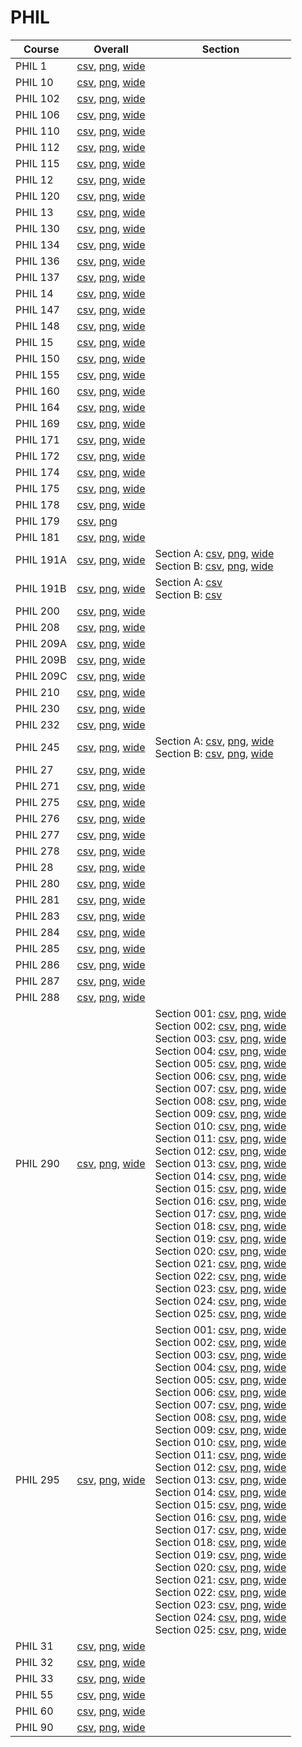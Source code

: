 # PHIL

| Course | Overall | Section |
| ------ | ------- | ------- |
| PHIL 1 | [csv](https://github.com/UCSD-Historical-Enrollment-Data/2024Fall/blob/main/overall/PHIL%201.csv), [png](https://raw.githubusercontent.com/UCSD-Historical-Enrollment-Data/2024Fall/main/plot_overall/PHIL%201.png), [wide](https://raw.githubusercontent.com/UCSD-Historical-Enrollment-Data/2024Fall/main/plot_overall_wide/PHIL%201.png) |  |
| PHIL 10 | [csv](https://github.com/UCSD-Historical-Enrollment-Data/2024Fall/blob/main/overall/PHIL%2010.csv), [png](https://raw.githubusercontent.com/UCSD-Historical-Enrollment-Data/2024Fall/main/plot_overall/PHIL%2010.png), [wide](https://raw.githubusercontent.com/UCSD-Historical-Enrollment-Data/2024Fall/main/plot_overall_wide/PHIL%2010.png) |  |
| PHIL 102 | [csv](https://github.com/UCSD-Historical-Enrollment-Data/2024Fall/blob/main/overall/PHIL%20102.csv), [png](https://raw.githubusercontent.com/UCSD-Historical-Enrollment-Data/2024Fall/main/plot_overall/PHIL%20102.png), [wide](https://raw.githubusercontent.com/UCSD-Historical-Enrollment-Data/2024Fall/main/plot_overall_wide/PHIL%20102.png) |  |
| PHIL 106 | [csv](https://github.com/UCSD-Historical-Enrollment-Data/2024Fall/blob/main/overall/PHIL%20106.csv), [png](https://raw.githubusercontent.com/UCSD-Historical-Enrollment-Data/2024Fall/main/plot_overall/PHIL%20106.png), [wide](https://raw.githubusercontent.com/UCSD-Historical-Enrollment-Data/2024Fall/main/plot_overall_wide/PHIL%20106.png) |  |
| PHIL 110 | [csv](https://github.com/UCSD-Historical-Enrollment-Data/2024Fall/blob/main/overall/PHIL%20110.csv), [png](https://raw.githubusercontent.com/UCSD-Historical-Enrollment-Data/2024Fall/main/plot_overall/PHIL%20110.png), [wide](https://raw.githubusercontent.com/UCSD-Historical-Enrollment-Data/2024Fall/main/plot_overall_wide/PHIL%20110.png) |  |
| PHIL 112 | [csv](https://github.com/UCSD-Historical-Enrollment-Data/2024Fall/blob/main/overall/PHIL%20112.csv), [png](https://raw.githubusercontent.com/UCSD-Historical-Enrollment-Data/2024Fall/main/plot_overall/PHIL%20112.png), [wide](https://raw.githubusercontent.com/UCSD-Historical-Enrollment-Data/2024Fall/main/plot_overall_wide/PHIL%20112.png) |  |
| PHIL 115 | [csv](https://github.com/UCSD-Historical-Enrollment-Data/2024Fall/blob/main/overall/PHIL%20115.csv), [png](https://raw.githubusercontent.com/UCSD-Historical-Enrollment-Data/2024Fall/main/plot_overall/PHIL%20115.png), [wide](https://raw.githubusercontent.com/UCSD-Historical-Enrollment-Data/2024Fall/main/plot_overall_wide/PHIL%20115.png) |  |
| PHIL 12 | [csv](https://github.com/UCSD-Historical-Enrollment-Data/2024Fall/blob/main/overall/PHIL%2012.csv), [png](https://raw.githubusercontent.com/UCSD-Historical-Enrollment-Data/2024Fall/main/plot_overall/PHIL%2012.png), [wide](https://raw.githubusercontent.com/UCSD-Historical-Enrollment-Data/2024Fall/main/plot_overall_wide/PHIL%2012.png) |  |
| PHIL 120 | [csv](https://github.com/UCSD-Historical-Enrollment-Data/2024Fall/blob/main/overall/PHIL%20120.csv), [png](https://raw.githubusercontent.com/UCSD-Historical-Enrollment-Data/2024Fall/main/plot_overall/PHIL%20120.png), [wide](https://raw.githubusercontent.com/UCSD-Historical-Enrollment-Data/2024Fall/main/plot_overall_wide/PHIL%20120.png) |  |
| PHIL 13 | [csv](https://github.com/UCSD-Historical-Enrollment-Data/2024Fall/blob/main/overall/PHIL%2013.csv), [png](https://raw.githubusercontent.com/UCSD-Historical-Enrollment-Data/2024Fall/main/plot_overall/PHIL%2013.png), [wide](https://raw.githubusercontent.com/UCSD-Historical-Enrollment-Data/2024Fall/main/plot_overall_wide/PHIL%2013.png) |  |
| PHIL 130 | [csv](https://github.com/UCSD-Historical-Enrollment-Data/2024Fall/blob/main/overall/PHIL%20130.csv), [png](https://raw.githubusercontent.com/UCSD-Historical-Enrollment-Data/2024Fall/main/plot_overall/PHIL%20130.png), [wide](https://raw.githubusercontent.com/UCSD-Historical-Enrollment-Data/2024Fall/main/plot_overall_wide/PHIL%20130.png) |  |
| PHIL 134 | [csv](https://github.com/UCSD-Historical-Enrollment-Data/2024Fall/blob/main/overall/PHIL%20134.csv), [png](https://raw.githubusercontent.com/UCSD-Historical-Enrollment-Data/2024Fall/main/plot_overall/PHIL%20134.png), [wide](https://raw.githubusercontent.com/UCSD-Historical-Enrollment-Data/2024Fall/main/plot_overall_wide/PHIL%20134.png) |  |
| PHIL 136 | [csv](https://github.com/UCSD-Historical-Enrollment-Data/2024Fall/blob/main/overall/PHIL%20136.csv), [png](https://raw.githubusercontent.com/UCSD-Historical-Enrollment-Data/2024Fall/main/plot_overall/PHIL%20136.png), [wide](https://raw.githubusercontent.com/UCSD-Historical-Enrollment-Data/2024Fall/main/plot_overall_wide/PHIL%20136.png) |  |
| PHIL 137 | [csv](https://github.com/UCSD-Historical-Enrollment-Data/2024Fall/blob/main/overall/PHIL%20137.csv), [png](https://raw.githubusercontent.com/UCSD-Historical-Enrollment-Data/2024Fall/main/plot_overall/PHIL%20137.png), [wide](https://raw.githubusercontent.com/UCSD-Historical-Enrollment-Data/2024Fall/main/plot_overall_wide/PHIL%20137.png) |  |
| PHIL 14 | [csv](https://github.com/UCSD-Historical-Enrollment-Data/2024Fall/blob/main/overall/PHIL%2014.csv), [png](https://raw.githubusercontent.com/UCSD-Historical-Enrollment-Data/2024Fall/main/plot_overall/PHIL%2014.png), [wide](https://raw.githubusercontent.com/UCSD-Historical-Enrollment-Data/2024Fall/main/plot_overall_wide/PHIL%2014.png) |  |
| PHIL 147 | [csv](https://github.com/UCSD-Historical-Enrollment-Data/2024Fall/blob/main/overall/PHIL%20147.csv), [png](https://raw.githubusercontent.com/UCSD-Historical-Enrollment-Data/2024Fall/main/plot_overall/PHIL%20147.png), [wide](https://raw.githubusercontent.com/UCSD-Historical-Enrollment-Data/2024Fall/main/plot_overall_wide/PHIL%20147.png) |  |
| PHIL 148 | [csv](https://github.com/UCSD-Historical-Enrollment-Data/2024Fall/blob/main/overall/PHIL%20148.csv), [png](https://raw.githubusercontent.com/UCSD-Historical-Enrollment-Data/2024Fall/main/plot_overall/PHIL%20148.png), [wide](https://raw.githubusercontent.com/UCSD-Historical-Enrollment-Data/2024Fall/main/plot_overall_wide/PHIL%20148.png) |  |
| PHIL 15 | [csv](https://github.com/UCSD-Historical-Enrollment-Data/2024Fall/blob/main/overall/PHIL%2015.csv), [png](https://raw.githubusercontent.com/UCSD-Historical-Enrollment-Data/2024Fall/main/plot_overall/PHIL%2015.png), [wide](https://raw.githubusercontent.com/UCSD-Historical-Enrollment-Data/2024Fall/main/plot_overall_wide/PHIL%2015.png) |  |
| PHIL 150 | [csv](https://github.com/UCSD-Historical-Enrollment-Data/2024Fall/blob/main/overall/PHIL%20150.csv), [png](https://raw.githubusercontent.com/UCSD-Historical-Enrollment-Data/2024Fall/main/plot_overall/PHIL%20150.png), [wide](https://raw.githubusercontent.com/UCSD-Historical-Enrollment-Data/2024Fall/main/plot_overall_wide/PHIL%20150.png) |  |
| PHIL 155 | [csv](https://github.com/UCSD-Historical-Enrollment-Data/2024Fall/blob/main/overall/PHIL%20155.csv), [png](https://raw.githubusercontent.com/UCSD-Historical-Enrollment-Data/2024Fall/main/plot_overall/PHIL%20155.png), [wide](https://raw.githubusercontent.com/UCSD-Historical-Enrollment-Data/2024Fall/main/plot_overall_wide/PHIL%20155.png) |  |
| PHIL 160 | [csv](https://github.com/UCSD-Historical-Enrollment-Data/2024Fall/blob/main/overall/PHIL%20160.csv), [png](https://raw.githubusercontent.com/UCSD-Historical-Enrollment-Data/2024Fall/main/plot_overall/PHIL%20160.png), [wide](https://raw.githubusercontent.com/UCSD-Historical-Enrollment-Data/2024Fall/main/plot_overall_wide/PHIL%20160.png) |  |
| PHIL 164 | [csv](https://github.com/UCSD-Historical-Enrollment-Data/2024Fall/blob/main/overall/PHIL%20164.csv), [png](https://raw.githubusercontent.com/UCSD-Historical-Enrollment-Data/2024Fall/main/plot_overall/PHIL%20164.png), [wide](https://raw.githubusercontent.com/UCSD-Historical-Enrollment-Data/2024Fall/main/plot_overall_wide/PHIL%20164.png) |  |
| PHIL 169 | [csv](https://github.com/UCSD-Historical-Enrollment-Data/2024Fall/blob/main/overall/PHIL%20169.csv), [png](https://raw.githubusercontent.com/UCSD-Historical-Enrollment-Data/2024Fall/main/plot_overall/PHIL%20169.png), [wide](https://raw.githubusercontent.com/UCSD-Historical-Enrollment-Data/2024Fall/main/plot_overall_wide/PHIL%20169.png) |  |
| PHIL 171 | [csv](https://github.com/UCSD-Historical-Enrollment-Data/2024Fall/blob/main/overall/PHIL%20171.csv), [png](https://raw.githubusercontent.com/UCSD-Historical-Enrollment-Data/2024Fall/main/plot_overall/PHIL%20171.png), [wide](https://raw.githubusercontent.com/UCSD-Historical-Enrollment-Data/2024Fall/main/plot_overall_wide/PHIL%20171.png) |  |
| PHIL 172 | [csv](https://github.com/UCSD-Historical-Enrollment-Data/2024Fall/blob/main/overall/PHIL%20172.csv), [png](https://raw.githubusercontent.com/UCSD-Historical-Enrollment-Data/2024Fall/main/plot_overall/PHIL%20172.png), [wide](https://raw.githubusercontent.com/UCSD-Historical-Enrollment-Data/2024Fall/main/plot_overall_wide/PHIL%20172.png) |  |
| PHIL 174 | [csv](https://github.com/UCSD-Historical-Enrollment-Data/2024Fall/blob/main/overall/PHIL%20174.csv), [png](https://raw.githubusercontent.com/UCSD-Historical-Enrollment-Data/2024Fall/main/plot_overall/PHIL%20174.png), [wide](https://raw.githubusercontent.com/UCSD-Historical-Enrollment-Data/2024Fall/main/plot_overall_wide/PHIL%20174.png) |  |
| PHIL 175 | [csv](https://github.com/UCSD-Historical-Enrollment-Data/2024Fall/blob/main/overall/PHIL%20175.csv), [png](https://raw.githubusercontent.com/UCSD-Historical-Enrollment-Data/2024Fall/main/plot_overall/PHIL%20175.png), [wide](https://raw.githubusercontent.com/UCSD-Historical-Enrollment-Data/2024Fall/main/plot_overall_wide/PHIL%20175.png) |  |
| PHIL 178 | [csv](https://github.com/UCSD-Historical-Enrollment-Data/2024Fall/blob/main/overall/PHIL%20178.csv), [png](https://raw.githubusercontent.com/UCSD-Historical-Enrollment-Data/2024Fall/main/plot_overall/PHIL%20178.png), [wide](https://raw.githubusercontent.com/UCSD-Historical-Enrollment-Data/2024Fall/main/plot_overall_wide/PHIL%20178.png) |  |
| PHIL 179 | [csv](https://github.com/UCSD-Historical-Enrollment-Data/2024Fall/blob/main/overall/PHIL%20179.csv), [png](https://raw.githubusercontent.com/UCSD-Historical-Enrollment-Data/2024Fall/main/plot_overall/PHIL%20179.png) |  |
| PHIL 181 | [csv](https://github.com/UCSD-Historical-Enrollment-Data/2024Fall/blob/main/overall/PHIL%20181.csv), [png](https://raw.githubusercontent.com/UCSD-Historical-Enrollment-Data/2024Fall/main/plot_overall/PHIL%20181.png), [wide](https://raw.githubusercontent.com/UCSD-Historical-Enrollment-Data/2024Fall/main/plot_overall_wide/PHIL%20181.png) |  |
| PHIL 191A | [csv](https://github.com/UCSD-Historical-Enrollment-Data/2024Fall/blob/main/overall/PHIL%20191A.csv), [png](https://raw.githubusercontent.com/UCSD-Historical-Enrollment-Data/2024Fall/main/plot_overall/PHIL%20191A.png), [wide](https://raw.githubusercontent.com/UCSD-Historical-Enrollment-Data/2024Fall/main/plot_overall_wide/PHIL%20191A.png) | Section A: [csv](https://github.com/UCSD-Historical-Enrollment-Data/2024Fall/blob/main/section/PHIL%20191A_A.csv), [png](https://raw.githubusercontent.com/UCSD-Historical-Enrollment-Data/2024Fall/main/plot_section/PHIL%20191A_A.png), [wide](https://raw.githubusercontent.com/UCSD-Historical-Enrollment-Data/2024Fall/main/plot_section_wide/PHIL%20191A_A.png)<br>Section B: [csv](https://github.com/UCSD-Historical-Enrollment-Data/2024Fall/blob/main/section/PHIL%20191A_B.csv), [png](https://raw.githubusercontent.com/UCSD-Historical-Enrollment-Data/2024Fall/main/plot_section/PHIL%20191A_B.png), [wide](https://raw.githubusercontent.com/UCSD-Historical-Enrollment-Data/2024Fall/main/plot_section_wide/PHIL%20191A_B.png) |
| PHIL 191B | [csv](https://github.com/UCSD-Historical-Enrollment-Data/2024Fall/blob/main/overall/PHIL%20191B.csv), [png](https://raw.githubusercontent.com/UCSD-Historical-Enrollment-Data/2024Fall/main/plot_overall/PHIL%20191B.png), [wide](https://raw.githubusercontent.com/UCSD-Historical-Enrollment-Data/2024Fall/main/plot_overall_wide/PHIL%20191B.png) | Section A: [csv](https://github.com/UCSD-Historical-Enrollment-Data/2024Fall/blob/main/section/PHIL%20191B_A.csv)<br>Section B: [csv](https://github.com/UCSD-Historical-Enrollment-Data/2024Fall/blob/main/section/PHIL%20191B_B.csv) |
| PHIL 200 | [csv](https://github.com/UCSD-Historical-Enrollment-Data/2024Fall/blob/main/overall/PHIL%20200.csv), [png](https://raw.githubusercontent.com/UCSD-Historical-Enrollment-Data/2024Fall/main/plot_overall/PHIL%20200.png), [wide](https://raw.githubusercontent.com/UCSD-Historical-Enrollment-Data/2024Fall/main/plot_overall_wide/PHIL%20200.png) |  |
| PHIL 208 | [csv](https://github.com/UCSD-Historical-Enrollment-Data/2024Fall/blob/main/overall/PHIL%20208.csv), [png](https://raw.githubusercontent.com/UCSD-Historical-Enrollment-Data/2024Fall/main/plot_overall/PHIL%20208.png), [wide](https://raw.githubusercontent.com/UCSD-Historical-Enrollment-Data/2024Fall/main/plot_overall_wide/PHIL%20208.png) |  |
| PHIL 209A | [csv](https://github.com/UCSD-Historical-Enrollment-Data/2024Fall/blob/main/overall/PHIL%20209A.csv), [png](https://raw.githubusercontent.com/UCSD-Historical-Enrollment-Data/2024Fall/main/plot_overall/PHIL%20209A.png), [wide](https://raw.githubusercontent.com/UCSD-Historical-Enrollment-Data/2024Fall/main/plot_overall_wide/PHIL%20209A.png) |  |
| PHIL 209B | [csv](https://github.com/UCSD-Historical-Enrollment-Data/2024Fall/blob/main/overall/PHIL%20209B.csv), [png](https://raw.githubusercontent.com/UCSD-Historical-Enrollment-Data/2024Fall/main/plot_overall/PHIL%20209B.png), [wide](https://raw.githubusercontent.com/UCSD-Historical-Enrollment-Data/2024Fall/main/plot_overall_wide/PHIL%20209B.png) |  |
| PHIL 209C | [csv](https://github.com/UCSD-Historical-Enrollment-Data/2024Fall/blob/main/overall/PHIL%20209C.csv), [png](https://raw.githubusercontent.com/UCSD-Historical-Enrollment-Data/2024Fall/main/plot_overall/PHIL%20209C.png), [wide](https://raw.githubusercontent.com/UCSD-Historical-Enrollment-Data/2024Fall/main/plot_overall_wide/PHIL%20209C.png) |  |
| PHIL 210 | [csv](https://github.com/UCSD-Historical-Enrollment-Data/2024Fall/blob/main/overall/PHIL%20210.csv), [png](https://raw.githubusercontent.com/UCSD-Historical-Enrollment-Data/2024Fall/main/plot_overall/PHIL%20210.png), [wide](https://raw.githubusercontent.com/UCSD-Historical-Enrollment-Data/2024Fall/main/plot_overall_wide/PHIL%20210.png) |  |
| PHIL 230 | [csv](https://github.com/UCSD-Historical-Enrollment-Data/2024Fall/blob/main/overall/PHIL%20230.csv), [png](https://raw.githubusercontent.com/UCSD-Historical-Enrollment-Data/2024Fall/main/plot_overall/PHIL%20230.png), [wide](https://raw.githubusercontent.com/UCSD-Historical-Enrollment-Data/2024Fall/main/plot_overall_wide/PHIL%20230.png) |  |
| PHIL 232 | [csv](https://github.com/UCSD-Historical-Enrollment-Data/2024Fall/blob/main/overall/PHIL%20232.csv), [png](https://raw.githubusercontent.com/UCSD-Historical-Enrollment-Data/2024Fall/main/plot_overall/PHIL%20232.png), [wide](https://raw.githubusercontent.com/UCSD-Historical-Enrollment-Data/2024Fall/main/plot_overall_wide/PHIL%20232.png) |  |
| PHIL 245 | [csv](https://github.com/UCSD-Historical-Enrollment-Data/2024Fall/blob/main/overall/PHIL%20245.csv), [png](https://raw.githubusercontent.com/UCSD-Historical-Enrollment-Data/2024Fall/main/plot_overall/PHIL%20245.png), [wide](https://raw.githubusercontent.com/UCSD-Historical-Enrollment-Data/2024Fall/main/plot_overall_wide/PHIL%20245.png) | Section A: [csv](https://github.com/UCSD-Historical-Enrollment-Data/2024Fall/blob/main/section/PHIL%20245_A.csv), [png](https://raw.githubusercontent.com/UCSD-Historical-Enrollment-Data/2024Fall/main/plot_section/PHIL%20245_A.png), [wide](https://raw.githubusercontent.com/UCSD-Historical-Enrollment-Data/2024Fall/main/plot_section_wide/PHIL%20245_A.png)<br>Section B: [csv](https://github.com/UCSD-Historical-Enrollment-Data/2024Fall/blob/main/section/PHIL%20245_B.csv), [png](https://raw.githubusercontent.com/UCSD-Historical-Enrollment-Data/2024Fall/main/plot_section/PHIL%20245_B.png), [wide](https://raw.githubusercontent.com/UCSD-Historical-Enrollment-Data/2024Fall/main/plot_section_wide/PHIL%20245_B.png) |
| PHIL 27 | [csv](https://github.com/UCSD-Historical-Enrollment-Data/2024Fall/blob/main/overall/PHIL%2027.csv), [png](https://raw.githubusercontent.com/UCSD-Historical-Enrollment-Data/2024Fall/main/plot_overall/PHIL%2027.png), [wide](https://raw.githubusercontent.com/UCSD-Historical-Enrollment-Data/2024Fall/main/plot_overall_wide/PHIL%2027.png) |  |
| PHIL 271 | [csv](https://github.com/UCSD-Historical-Enrollment-Data/2024Fall/blob/main/overall/PHIL%20271.csv), [png](https://raw.githubusercontent.com/UCSD-Historical-Enrollment-Data/2024Fall/main/plot_overall/PHIL%20271.png), [wide](https://raw.githubusercontent.com/UCSD-Historical-Enrollment-Data/2024Fall/main/plot_overall_wide/PHIL%20271.png) |  |
| PHIL 275 | [csv](https://github.com/UCSD-Historical-Enrollment-Data/2024Fall/blob/main/overall/PHIL%20275.csv), [png](https://raw.githubusercontent.com/UCSD-Historical-Enrollment-Data/2024Fall/main/plot_overall/PHIL%20275.png), [wide](https://raw.githubusercontent.com/UCSD-Historical-Enrollment-Data/2024Fall/main/plot_overall_wide/PHIL%20275.png) |  |
| PHIL 276 | [csv](https://github.com/UCSD-Historical-Enrollment-Data/2024Fall/blob/main/overall/PHIL%20276.csv), [png](https://raw.githubusercontent.com/UCSD-Historical-Enrollment-Data/2024Fall/main/plot_overall/PHIL%20276.png), [wide](https://raw.githubusercontent.com/UCSD-Historical-Enrollment-Data/2024Fall/main/plot_overall_wide/PHIL%20276.png) |  |
| PHIL 277 | [csv](https://github.com/UCSD-Historical-Enrollment-Data/2024Fall/blob/main/overall/PHIL%20277.csv), [png](https://raw.githubusercontent.com/UCSD-Historical-Enrollment-Data/2024Fall/main/plot_overall/PHIL%20277.png), [wide](https://raw.githubusercontent.com/UCSD-Historical-Enrollment-Data/2024Fall/main/plot_overall_wide/PHIL%20277.png) |  |
| PHIL 278 | [csv](https://github.com/UCSD-Historical-Enrollment-Data/2024Fall/blob/main/overall/PHIL%20278.csv), [png](https://raw.githubusercontent.com/UCSD-Historical-Enrollment-Data/2024Fall/main/plot_overall/PHIL%20278.png), [wide](https://raw.githubusercontent.com/UCSD-Historical-Enrollment-Data/2024Fall/main/plot_overall_wide/PHIL%20278.png) |  |
| PHIL 28 | [csv](https://github.com/UCSD-Historical-Enrollment-Data/2024Fall/blob/main/overall/PHIL%2028.csv), [png](https://raw.githubusercontent.com/UCSD-Historical-Enrollment-Data/2024Fall/main/plot_overall/PHIL%2028.png), [wide](https://raw.githubusercontent.com/UCSD-Historical-Enrollment-Data/2024Fall/main/plot_overall_wide/PHIL%2028.png) |  |
| PHIL 280 | [csv](https://github.com/UCSD-Historical-Enrollment-Data/2024Fall/blob/main/overall/PHIL%20280.csv), [png](https://raw.githubusercontent.com/UCSD-Historical-Enrollment-Data/2024Fall/main/plot_overall/PHIL%20280.png), [wide](https://raw.githubusercontent.com/UCSD-Historical-Enrollment-Data/2024Fall/main/plot_overall_wide/PHIL%20280.png) |  |
| PHIL 281 | [csv](https://github.com/UCSD-Historical-Enrollment-Data/2024Fall/blob/main/overall/PHIL%20281.csv), [png](https://raw.githubusercontent.com/UCSD-Historical-Enrollment-Data/2024Fall/main/plot_overall/PHIL%20281.png), [wide](https://raw.githubusercontent.com/UCSD-Historical-Enrollment-Data/2024Fall/main/plot_overall_wide/PHIL%20281.png) |  |
| PHIL 283 | [csv](https://github.com/UCSD-Historical-Enrollment-Data/2024Fall/blob/main/overall/PHIL%20283.csv), [png](https://raw.githubusercontent.com/UCSD-Historical-Enrollment-Data/2024Fall/main/plot_overall/PHIL%20283.png), [wide](https://raw.githubusercontent.com/UCSD-Historical-Enrollment-Data/2024Fall/main/plot_overall_wide/PHIL%20283.png) |  |
| PHIL 284 | [csv](https://github.com/UCSD-Historical-Enrollment-Data/2024Fall/blob/main/overall/PHIL%20284.csv), [png](https://raw.githubusercontent.com/UCSD-Historical-Enrollment-Data/2024Fall/main/plot_overall/PHIL%20284.png), [wide](https://raw.githubusercontent.com/UCSD-Historical-Enrollment-Data/2024Fall/main/plot_overall_wide/PHIL%20284.png) |  |
| PHIL 285 | [csv](https://github.com/UCSD-Historical-Enrollment-Data/2024Fall/blob/main/overall/PHIL%20285.csv), [png](https://raw.githubusercontent.com/UCSD-Historical-Enrollment-Data/2024Fall/main/plot_overall/PHIL%20285.png), [wide](https://raw.githubusercontent.com/UCSD-Historical-Enrollment-Data/2024Fall/main/plot_overall_wide/PHIL%20285.png) |  |
| PHIL 286 | [csv](https://github.com/UCSD-Historical-Enrollment-Data/2024Fall/blob/main/overall/PHIL%20286.csv), [png](https://raw.githubusercontent.com/UCSD-Historical-Enrollment-Data/2024Fall/main/plot_overall/PHIL%20286.png), [wide](https://raw.githubusercontent.com/UCSD-Historical-Enrollment-Data/2024Fall/main/plot_overall_wide/PHIL%20286.png) |  |
| PHIL 287 | [csv](https://github.com/UCSD-Historical-Enrollment-Data/2024Fall/blob/main/overall/PHIL%20287.csv), [png](https://raw.githubusercontent.com/UCSD-Historical-Enrollment-Data/2024Fall/main/plot_overall/PHIL%20287.png), [wide](https://raw.githubusercontent.com/UCSD-Historical-Enrollment-Data/2024Fall/main/plot_overall_wide/PHIL%20287.png) |  |
| PHIL 288 | [csv](https://github.com/UCSD-Historical-Enrollment-Data/2024Fall/blob/main/overall/PHIL%20288.csv), [png](https://raw.githubusercontent.com/UCSD-Historical-Enrollment-Data/2024Fall/main/plot_overall/PHIL%20288.png), [wide](https://raw.githubusercontent.com/UCSD-Historical-Enrollment-Data/2024Fall/main/plot_overall_wide/PHIL%20288.png) |  |
| PHIL 290 | [csv](https://github.com/UCSD-Historical-Enrollment-Data/2024Fall/blob/main/overall/PHIL%20290.csv), [png](https://raw.githubusercontent.com/UCSD-Historical-Enrollment-Data/2024Fall/main/plot_overall/PHIL%20290.png), [wide](https://raw.githubusercontent.com/UCSD-Historical-Enrollment-Data/2024Fall/main/plot_overall_wide/PHIL%20290.png) | Section 001: [csv](https://github.com/UCSD-Historical-Enrollment-Data/2024Fall/blob/main/section/PHIL%20290_001.csv), [png](https://raw.githubusercontent.com/UCSD-Historical-Enrollment-Data/2024Fall/main/plot_section/PHIL%20290_001.png), [wide](https://raw.githubusercontent.com/UCSD-Historical-Enrollment-Data/2024Fall/main/plot_section_wide/PHIL%20290_001.png)<br>Section 002: [csv](https://github.com/UCSD-Historical-Enrollment-Data/2024Fall/blob/main/section/PHIL%20290_002.csv), [png](https://raw.githubusercontent.com/UCSD-Historical-Enrollment-Data/2024Fall/main/plot_section/PHIL%20290_002.png), [wide](https://raw.githubusercontent.com/UCSD-Historical-Enrollment-Data/2024Fall/main/plot_section_wide/PHIL%20290_002.png)<br>Section 003: [csv](https://github.com/UCSD-Historical-Enrollment-Data/2024Fall/blob/main/section/PHIL%20290_003.csv), [png](https://raw.githubusercontent.com/UCSD-Historical-Enrollment-Data/2024Fall/main/plot_section/PHIL%20290_003.png), [wide](https://raw.githubusercontent.com/UCSD-Historical-Enrollment-Data/2024Fall/main/plot_section_wide/PHIL%20290_003.png)<br>Section 004: [csv](https://github.com/UCSD-Historical-Enrollment-Data/2024Fall/blob/main/section/PHIL%20290_004.csv), [png](https://raw.githubusercontent.com/UCSD-Historical-Enrollment-Data/2024Fall/main/plot_section/PHIL%20290_004.png), [wide](https://raw.githubusercontent.com/UCSD-Historical-Enrollment-Data/2024Fall/main/plot_section_wide/PHIL%20290_004.png)<br>Section 005: [csv](https://github.com/UCSD-Historical-Enrollment-Data/2024Fall/blob/main/section/PHIL%20290_005.csv), [png](https://raw.githubusercontent.com/UCSD-Historical-Enrollment-Data/2024Fall/main/plot_section/PHIL%20290_005.png), [wide](https://raw.githubusercontent.com/UCSD-Historical-Enrollment-Data/2024Fall/main/plot_section_wide/PHIL%20290_005.png)<br>Section 006: [csv](https://github.com/UCSD-Historical-Enrollment-Data/2024Fall/blob/main/section/PHIL%20290_006.csv), [png](https://raw.githubusercontent.com/UCSD-Historical-Enrollment-Data/2024Fall/main/plot_section/PHIL%20290_006.png), [wide](https://raw.githubusercontent.com/UCSD-Historical-Enrollment-Data/2024Fall/main/plot_section_wide/PHIL%20290_006.png)<br>Section 007: [csv](https://github.com/UCSD-Historical-Enrollment-Data/2024Fall/blob/main/section/PHIL%20290_007.csv), [png](https://raw.githubusercontent.com/UCSD-Historical-Enrollment-Data/2024Fall/main/plot_section/PHIL%20290_007.png), [wide](https://raw.githubusercontent.com/UCSD-Historical-Enrollment-Data/2024Fall/main/plot_section_wide/PHIL%20290_007.png)<br>Section 008: [csv](https://github.com/UCSD-Historical-Enrollment-Data/2024Fall/blob/main/section/PHIL%20290_008.csv), [png](https://raw.githubusercontent.com/UCSD-Historical-Enrollment-Data/2024Fall/main/plot_section/PHIL%20290_008.png), [wide](https://raw.githubusercontent.com/UCSD-Historical-Enrollment-Data/2024Fall/main/plot_section_wide/PHIL%20290_008.png)<br>Section 009: [csv](https://github.com/UCSD-Historical-Enrollment-Data/2024Fall/blob/main/section/PHIL%20290_009.csv), [png](https://raw.githubusercontent.com/UCSD-Historical-Enrollment-Data/2024Fall/main/plot_section/PHIL%20290_009.png), [wide](https://raw.githubusercontent.com/UCSD-Historical-Enrollment-Data/2024Fall/main/plot_section_wide/PHIL%20290_009.png)<br>Section 010: [csv](https://github.com/UCSD-Historical-Enrollment-Data/2024Fall/blob/main/section/PHIL%20290_010.csv), [png](https://raw.githubusercontent.com/UCSD-Historical-Enrollment-Data/2024Fall/main/plot_section/PHIL%20290_010.png), [wide](https://raw.githubusercontent.com/UCSD-Historical-Enrollment-Data/2024Fall/main/plot_section_wide/PHIL%20290_010.png)<br>Section 011: [csv](https://github.com/UCSD-Historical-Enrollment-Data/2024Fall/blob/main/section/PHIL%20290_011.csv), [png](https://raw.githubusercontent.com/UCSD-Historical-Enrollment-Data/2024Fall/main/plot_section/PHIL%20290_011.png), [wide](https://raw.githubusercontent.com/UCSD-Historical-Enrollment-Data/2024Fall/main/plot_section_wide/PHIL%20290_011.png)<br>Section 012: [csv](https://github.com/UCSD-Historical-Enrollment-Data/2024Fall/blob/main/section/PHIL%20290_012.csv), [png](https://raw.githubusercontent.com/UCSD-Historical-Enrollment-Data/2024Fall/main/plot_section/PHIL%20290_012.png), [wide](https://raw.githubusercontent.com/UCSD-Historical-Enrollment-Data/2024Fall/main/plot_section_wide/PHIL%20290_012.png)<br>Section 013: [csv](https://github.com/UCSD-Historical-Enrollment-Data/2024Fall/blob/main/section/PHIL%20290_013.csv), [png](https://raw.githubusercontent.com/UCSD-Historical-Enrollment-Data/2024Fall/main/plot_section/PHIL%20290_013.png), [wide](https://raw.githubusercontent.com/UCSD-Historical-Enrollment-Data/2024Fall/main/plot_section_wide/PHIL%20290_013.png)<br>Section 014: [csv](https://github.com/UCSD-Historical-Enrollment-Data/2024Fall/blob/main/section/PHIL%20290_014.csv), [png](https://raw.githubusercontent.com/UCSD-Historical-Enrollment-Data/2024Fall/main/plot_section/PHIL%20290_014.png), [wide](https://raw.githubusercontent.com/UCSD-Historical-Enrollment-Data/2024Fall/main/plot_section_wide/PHIL%20290_014.png)<br>Section 015: [csv](https://github.com/UCSD-Historical-Enrollment-Data/2024Fall/blob/main/section/PHIL%20290_015.csv), [png](https://raw.githubusercontent.com/UCSD-Historical-Enrollment-Data/2024Fall/main/plot_section/PHIL%20290_015.png), [wide](https://raw.githubusercontent.com/UCSD-Historical-Enrollment-Data/2024Fall/main/plot_section_wide/PHIL%20290_015.png)<br>Section 016: [csv](https://github.com/UCSD-Historical-Enrollment-Data/2024Fall/blob/main/section/PHIL%20290_016.csv), [png](https://raw.githubusercontent.com/UCSD-Historical-Enrollment-Data/2024Fall/main/plot_section/PHIL%20290_016.png), [wide](https://raw.githubusercontent.com/UCSD-Historical-Enrollment-Data/2024Fall/main/plot_section_wide/PHIL%20290_016.png)<br>Section 017: [csv](https://github.com/UCSD-Historical-Enrollment-Data/2024Fall/blob/main/section/PHIL%20290_017.csv), [png](https://raw.githubusercontent.com/UCSD-Historical-Enrollment-Data/2024Fall/main/plot_section/PHIL%20290_017.png), [wide](https://raw.githubusercontent.com/UCSD-Historical-Enrollment-Data/2024Fall/main/plot_section_wide/PHIL%20290_017.png)<br>Section 018: [csv](https://github.com/UCSD-Historical-Enrollment-Data/2024Fall/blob/main/section/PHIL%20290_018.csv), [png](https://raw.githubusercontent.com/UCSD-Historical-Enrollment-Data/2024Fall/main/plot_section/PHIL%20290_018.png), [wide](https://raw.githubusercontent.com/UCSD-Historical-Enrollment-Data/2024Fall/main/plot_section_wide/PHIL%20290_018.png)<br>Section 019: [csv](https://github.com/UCSD-Historical-Enrollment-Data/2024Fall/blob/main/section/PHIL%20290_019.csv), [png](https://raw.githubusercontent.com/UCSD-Historical-Enrollment-Data/2024Fall/main/plot_section/PHIL%20290_019.png), [wide](https://raw.githubusercontent.com/UCSD-Historical-Enrollment-Data/2024Fall/main/plot_section_wide/PHIL%20290_019.png)<br>Section 020: [csv](https://github.com/UCSD-Historical-Enrollment-Data/2024Fall/blob/main/section/PHIL%20290_020.csv), [png](https://raw.githubusercontent.com/UCSD-Historical-Enrollment-Data/2024Fall/main/plot_section/PHIL%20290_020.png), [wide](https://raw.githubusercontent.com/UCSD-Historical-Enrollment-Data/2024Fall/main/plot_section_wide/PHIL%20290_020.png)<br>Section 021: [csv](https://github.com/UCSD-Historical-Enrollment-Data/2024Fall/blob/main/section/PHIL%20290_021.csv), [png](https://raw.githubusercontent.com/UCSD-Historical-Enrollment-Data/2024Fall/main/plot_section/PHIL%20290_021.png), [wide](https://raw.githubusercontent.com/UCSD-Historical-Enrollment-Data/2024Fall/main/plot_section_wide/PHIL%20290_021.png)<br>Section 022: [csv](https://github.com/UCSD-Historical-Enrollment-Data/2024Fall/blob/main/section/PHIL%20290_022.csv), [png](https://raw.githubusercontent.com/UCSD-Historical-Enrollment-Data/2024Fall/main/plot_section/PHIL%20290_022.png), [wide](https://raw.githubusercontent.com/UCSD-Historical-Enrollment-Data/2024Fall/main/plot_section_wide/PHIL%20290_022.png)<br>Section 023: [csv](https://github.com/UCSD-Historical-Enrollment-Data/2024Fall/blob/main/section/PHIL%20290_023.csv), [png](https://raw.githubusercontent.com/UCSD-Historical-Enrollment-Data/2024Fall/main/plot_section/PHIL%20290_023.png), [wide](https://raw.githubusercontent.com/UCSD-Historical-Enrollment-Data/2024Fall/main/plot_section_wide/PHIL%20290_023.png)<br>Section 024: [csv](https://github.com/UCSD-Historical-Enrollment-Data/2024Fall/blob/main/section/PHIL%20290_024.csv), [png](https://raw.githubusercontent.com/UCSD-Historical-Enrollment-Data/2024Fall/main/plot_section/PHIL%20290_024.png), [wide](https://raw.githubusercontent.com/UCSD-Historical-Enrollment-Data/2024Fall/main/plot_section_wide/PHIL%20290_024.png)<br>Section 025: [csv](https://github.com/UCSD-Historical-Enrollment-Data/2024Fall/blob/main/section/PHIL%20290_025.csv), [png](https://raw.githubusercontent.com/UCSD-Historical-Enrollment-Data/2024Fall/main/plot_section/PHIL%20290_025.png), [wide](https://raw.githubusercontent.com/UCSD-Historical-Enrollment-Data/2024Fall/main/plot_section_wide/PHIL%20290_025.png) |
| PHIL 295 | [csv](https://github.com/UCSD-Historical-Enrollment-Data/2024Fall/blob/main/overall/PHIL%20295.csv), [png](https://raw.githubusercontent.com/UCSD-Historical-Enrollment-Data/2024Fall/main/plot_overall/PHIL%20295.png), [wide](https://raw.githubusercontent.com/UCSD-Historical-Enrollment-Data/2024Fall/main/plot_overall_wide/PHIL%20295.png) | Section 001: [csv](https://github.com/UCSD-Historical-Enrollment-Data/2024Fall/blob/main/section/PHIL%20295_001.csv), [png](https://raw.githubusercontent.com/UCSD-Historical-Enrollment-Data/2024Fall/main/plot_section/PHIL%20295_001.png), [wide](https://raw.githubusercontent.com/UCSD-Historical-Enrollment-Data/2024Fall/main/plot_section_wide/PHIL%20295_001.png)<br>Section 002: [csv](https://github.com/UCSD-Historical-Enrollment-Data/2024Fall/blob/main/section/PHIL%20295_002.csv), [png](https://raw.githubusercontent.com/UCSD-Historical-Enrollment-Data/2024Fall/main/plot_section/PHIL%20295_002.png), [wide](https://raw.githubusercontent.com/UCSD-Historical-Enrollment-Data/2024Fall/main/plot_section_wide/PHIL%20295_002.png)<br>Section 003: [csv](https://github.com/UCSD-Historical-Enrollment-Data/2024Fall/blob/main/section/PHIL%20295_003.csv), [png](https://raw.githubusercontent.com/UCSD-Historical-Enrollment-Data/2024Fall/main/plot_section/PHIL%20295_003.png), [wide](https://raw.githubusercontent.com/UCSD-Historical-Enrollment-Data/2024Fall/main/plot_section_wide/PHIL%20295_003.png)<br>Section 004: [csv](https://github.com/UCSD-Historical-Enrollment-Data/2024Fall/blob/main/section/PHIL%20295_004.csv), [png](https://raw.githubusercontent.com/UCSD-Historical-Enrollment-Data/2024Fall/main/plot_section/PHIL%20295_004.png), [wide](https://raw.githubusercontent.com/UCSD-Historical-Enrollment-Data/2024Fall/main/plot_section_wide/PHIL%20295_004.png)<br>Section 005: [csv](https://github.com/UCSD-Historical-Enrollment-Data/2024Fall/blob/main/section/PHIL%20295_005.csv), [png](https://raw.githubusercontent.com/UCSD-Historical-Enrollment-Data/2024Fall/main/plot_section/PHIL%20295_005.png), [wide](https://raw.githubusercontent.com/UCSD-Historical-Enrollment-Data/2024Fall/main/plot_section_wide/PHIL%20295_005.png)<br>Section 006: [csv](https://github.com/UCSD-Historical-Enrollment-Data/2024Fall/blob/main/section/PHIL%20295_006.csv), [png](https://raw.githubusercontent.com/UCSD-Historical-Enrollment-Data/2024Fall/main/plot_section/PHIL%20295_006.png), [wide](https://raw.githubusercontent.com/UCSD-Historical-Enrollment-Data/2024Fall/main/plot_section_wide/PHIL%20295_006.png)<br>Section 007: [csv](https://github.com/UCSD-Historical-Enrollment-Data/2024Fall/blob/main/section/PHIL%20295_007.csv), [png](https://raw.githubusercontent.com/UCSD-Historical-Enrollment-Data/2024Fall/main/plot_section/PHIL%20295_007.png), [wide](https://raw.githubusercontent.com/UCSD-Historical-Enrollment-Data/2024Fall/main/plot_section_wide/PHIL%20295_007.png)<br>Section 008: [csv](https://github.com/UCSD-Historical-Enrollment-Data/2024Fall/blob/main/section/PHIL%20295_008.csv), [png](https://raw.githubusercontent.com/UCSD-Historical-Enrollment-Data/2024Fall/main/plot_section/PHIL%20295_008.png), [wide](https://raw.githubusercontent.com/UCSD-Historical-Enrollment-Data/2024Fall/main/plot_section_wide/PHIL%20295_008.png)<br>Section 009: [csv](https://github.com/UCSD-Historical-Enrollment-Data/2024Fall/blob/main/section/PHIL%20295_009.csv), [png](https://raw.githubusercontent.com/UCSD-Historical-Enrollment-Data/2024Fall/main/plot_section/PHIL%20295_009.png), [wide](https://raw.githubusercontent.com/UCSD-Historical-Enrollment-Data/2024Fall/main/plot_section_wide/PHIL%20295_009.png)<br>Section 010: [csv](https://github.com/UCSD-Historical-Enrollment-Data/2024Fall/blob/main/section/PHIL%20295_010.csv), [png](https://raw.githubusercontent.com/UCSD-Historical-Enrollment-Data/2024Fall/main/plot_section/PHIL%20295_010.png), [wide](https://raw.githubusercontent.com/UCSD-Historical-Enrollment-Data/2024Fall/main/plot_section_wide/PHIL%20295_010.png)<br>Section 011: [csv](https://github.com/UCSD-Historical-Enrollment-Data/2024Fall/blob/main/section/PHIL%20295_011.csv), [png](https://raw.githubusercontent.com/UCSD-Historical-Enrollment-Data/2024Fall/main/plot_section/PHIL%20295_011.png), [wide](https://raw.githubusercontent.com/UCSD-Historical-Enrollment-Data/2024Fall/main/plot_section_wide/PHIL%20295_011.png)<br>Section 012: [csv](https://github.com/UCSD-Historical-Enrollment-Data/2024Fall/blob/main/section/PHIL%20295_012.csv), [png](https://raw.githubusercontent.com/UCSD-Historical-Enrollment-Data/2024Fall/main/plot_section/PHIL%20295_012.png), [wide](https://raw.githubusercontent.com/UCSD-Historical-Enrollment-Data/2024Fall/main/plot_section_wide/PHIL%20295_012.png)<br>Section 013: [csv](https://github.com/UCSD-Historical-Enrollment-Data/2024Fall/blob/main/section/PHIL%20295_013.csv), [png](https://raw.githubusercontent.com/UCSD-Historical-Enrollment-Data/2024Fall/main/plot_section/PHIL%20295_013.png), [wide](https://raw.githubusercontent.com/UCSD-Historical-Enrollment-Data/2024Fall/main/plot_section_wide/PHIL%20295_013.png)<br>Section 014: [csv](https://github.com/UCSD-Historical-Enrollment-Data/2024Fall/blob/main/section/PHIL%20295_014.csv), [png](https://raw.githubusercontent.com/UCSD-Historical-Enrollment-Data/2024Fall/main/plot_section/PHIL%20295_014.png), [wide](https://raw.githubusercontent.com/UCSD-Historical-Enrollment-Data/2024Fall/main/plot_section_wide/PHIL%20295_014.png)<br>Section 015: [csv](https://github.com/UCSD-Historical-Enrollment-Data/2024Fall/blob/main/section/PHIL%20295_015.csv), [png](https://raw.githubusercontent.com/UCSD-Historical-Enrollment-Data/2024Fall/main/plot_section/PHIL%20295_015.png), [wide](https://raw.githubusercontent.com/UCSD-Historical-Enrollment-Data/2024Fall/main/plot_section_wide/PHIL%20295_015.png)<br>Section 016: [csv](https://github.com/UCSD-Historical-Enrollment-Data/2024Fall/blob/main/section/PHIL%20295_016.csv), [png](https://raw.githubusercontent.com/UCSD-Historical-Enrollment-Data/2024Fall/main/plot_section/PHIL%20295_016.png), [wide](https://raw.githubusercontent.com/UCSD-Historical-Enrollment-Data/2024Fall/main/plot_section_wide/PHIL%20295_016.png)<br>Section 017: [csv](https://github.com/UCSD-Historical-Enrollment-Data/2024Fall/blob/main/section/PHIL%20295_017.csv), [png](https://raw.githubusercontent.com/UCSD-Historical-Enrollment-Data/2024Fall/main/plot_section/PHIL%20295_017.png), [wide](https://raw.githubusercontent.com/UCSD-Historical-Enrollment-Data/2024Fall/main/plot_section_wide/PHIL%20295_017.png)<br>Section 018: [csv](https://github.com/UCSD-Historical-Enrollment-Data/2024Fall/blob/main/section/PHIL%20295_018.csv), [png](https://raw.githubusercontent.com/UCSD-Historical-Enrollment-Data/2024Fall/main/plot_section/PHIL%20295_018.png), [wide](https://raw.githubusercontent.com/UCSD-Historical-Enrollment-Data/2024Fall/main/plot_section_wide/PHIL%20295_018.png)<br>Section 019: [csv](https://github.com/UCSD-Historical-Enrollment-Data/2024Fall/blob/main/section/PHIL%20295_019.csv), [png](https://raw.githubusercontent.com/UCSD-Historical-Enrollment-Data/2024Fall/main/plot_section/PHIL%20295_019.png), [wide](https://raw.githubusercontent.com/UCSD-Historical-Enrollment-Data/2024Fall/main/plot_section_wide/PHIL%20295_019.png)<br>Section 020: [csv](https://github.com/UCSD-Historical-Enrollment-Data/2024Fall/blob/main/section/PHIL%20295_020.csv), [png](https://raw.githubusercontent.com/UCSD-Historical-Enrollment-Data/2024Fall/main/plot_section/PHIL%20295_020.png), [wide](https://raw.githubusercontent.com/UCSD-Historical-Enrollment-Data/2024Fall/main/plot_section_wide/PHIL%20295_020.png)<br>Section 021: [csv](https://github.com/UCSD-Historical-Enrollment-Data/2024Fall/blob/main/section/PHIL%20295_021.csv), [png](https://raw.githubusercontent.com/UCSD-Historical-Enrollment-Data/2024Fall/main/plot_section/PHIL%20295_021.png), [wide](https://raw.githubusercontent.com/UCSD-Historical-Enrollment-Data/2024Fall/main/plot_section_wide/PHIL%20295_021.png)<br>Section 022: [csv](https://github.com/UCSD-Historical-Enrollment-Data/2024Fall/blob/main/section/PHIL%20295_022.csv), [png](https://raw.githubusercontent.com/UCSD-Historical-Enrollment-Data/2024Fall/main/plot_section/PHIL%20295_022.png), [wide](https://raw.githubusercontent.com/UCSD-Historical-Enrollment-Data/2024Fall/main/plot_section_wide/PHIL%20295_022.png)<br>Section 023: [csv](https://github.com/UCSD-Historical-Enrollment-Data/2024Fall/blob/main/section/PHIL%20295_023.csv), [png](https://raw.githubusercontent.com/UCSD-Historical-Enrollment-Data/2024Fall/main/plot_section/PHIL%20295_023.png), [wide](https://raw.githubusercontent.com/UCSD-Historical-Enrollment-Data/2024Fall/main/plot_section_wide/PHIL%20295_023.png)<br>Section 024: [csv](https://github.com/UCSD-Historical-Enrollment-Data/2024Fall/blob/main/section/PHIL%20295_024.csv), [png](https://raw.githubusercontent.com/UCSD-Historical-Enrollment-Data/2024Fall/main/plot_section/PHIL%20295_024.png), [wide](https://raw.githubusercontent.com/UCSD-Historical-Enrollment-Data/2024Fall/main/plot_section_wide/PHIL%20295_024.png)<br>Section 025: [csv](https://github.com/UCSD-Historical-Enrollment-Data/2024Fall/blob/main/section/PHIL%20295_025.csv), [png](https://raw.githubusercontent.com/UCSD-Historical-Enrollment-Data/2024Fall/main/plot_section/PHIL%20295_025.png), [wide](https://raw.githubusercontent.com/UCSD-Historical-Enrollment-Data/2024Fall/main/plot_section_wide/PHIL%20295_025.png) |
| PHIL 31 | [csv](https://github.com/UCSD-Historical-Enrollment-Data/2024Fall/blob/main/overall/PHIL%2031.csv), [png](https://raw.githubusercontent.com/UCSD-Historical-Enrollment-Data/2024Fall/main/plot_overall/PHIL%2031.png), [wide](https://raw.githubusercontent.com/UCSD-Historical-Enrollment-Data/2024Fall/main/plot_overall_wide/PHIL%2031.png) |  |
| PHIL 32 | [csv](https://github.com/UCSD-Historical-Enrollment-Data/2024Fall/blob/main/overall/PHIL%2032.csv), [png](https://raw.githubusercontent.com/UCSD-Historical-Enrollment-Data/2024Fall/main/plot_overall/PHIL%2032.png), [wide](https://raw.githubusercontent.com/UCSD-Historical-Enrollment-Data/2024Fall/main/plot_overall_wide/PHIL%2032.png) |  |
| PHIL 33 | [csv](https://github.com/UCSD-Historical-Enrollment-Data/2024Fall/blob/main/overall/PHIL%2033.csv), [png](https://raw.githubusercontent.com/UCSD-Historical-Enrollment-Data/2024Fall/main/plot_overall/PHIL%2033.png), [wide](https://raw.githubusercontent.com/UCSD-Historical-Enrollment-Data/2024Fall/main/plot_overall_wide/PHIL%2033.png) |  |
| PHIL 55 | [csv](https://github.com/UCSD-Historical-Enrollment-Data/2024Fall/blob/main/overall/PHIL%2055.csv), [png](https://raw.githubusercontent.com/UCSD-Historical-Enrollment-Data/2024Fall/main/plot_overall/PHIL%2055.png), [wide](https://raw.githubusercontent.com/UCSD-Historical-Enrollment-Data/2024Fall/main/plot_overall_wide/PHIL%2055.png) |  |
| PHIL 60 | [csv](https://github.com/UCSD-Historical-Enrollment-Data/2024Fall/blob/main/overall/PHIL%2060.csv), [png](https://raw.githubusercontent.com/UCSD-Historical-Enrollment-Data/2024Fall/main/plot_overall/PHIL%2060.png), [wide](https://raw.githubusercontent.com/UCSD-Historical-Enrollment-Data/2024Fall/main/plot_overall_wide/PHIL%2060.png) |  |
| PHIL 90 | [csv](https://github.com/UCSD-Historical-Enrollment-Data/2024Fall/blob/main/overall/PHIL%2090.csv), [png](https://raw.githubusercontent.com/UCSD-Historical-Enrollment-Data/2024Fall/main/plot_overall/PHIL%2090.png), [wide](https://raw.githubusercontent.com/UCSD-Historical-Enrollment-Data/2024Fall/main/plot_overall_wide/PHIL%2090.png) |  |
